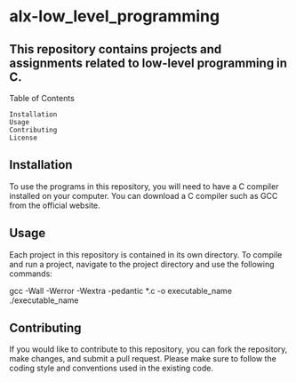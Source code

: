 # alx-low_level_programming

## This repository contains projects and assignments related to low-level programming in C.
Table of Contents

    Installation
    Usage
    Contributing
    License

## Installation
To use the programs in this repository, you will need to have a C compiler installed on your computer. You can download a C compiler such as GCC from the official website.

## Usage
Each project in this repository is contained in its own directory. To compile and run a project, navigate to the project directory and use the following commands:

gcc -Wall -Werror -Wextra -pedantic *.c -o executable_name
./executable_name

## Contributing
If you would like to contribute to this repository, you can fork the repository, make changes, and submit a pull request. Please make sure to follow the coding style and conventions used in the existing code.